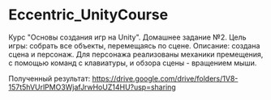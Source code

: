 ﻿# Eccentric_UnityCourse
Курс "Основы создания игр на Unity". Домашнее задание №2. 
Цель игры: собрать все объекты, перемещаясь по сцене.
Описание: создана сцена и персонаж. Для персонажа реализованы механики премещения, с помощью команд с клавиатуры, и обзора сцены - вращением мыши.

Полученный результат: https://drive.google.com/drive/folders/1V8-157t5hVUrlPMO3WjafJrwHoUZ14HU?usp=sharing

